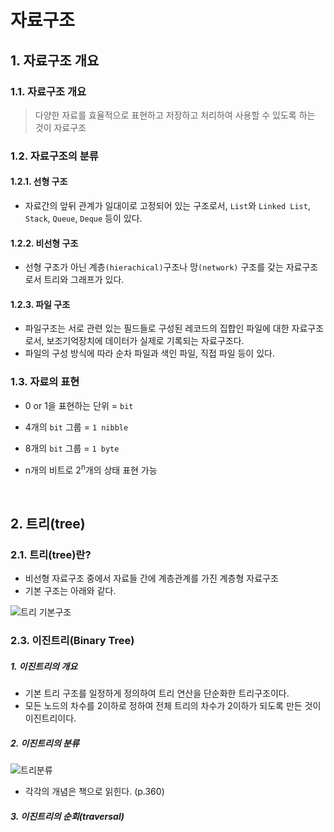 # 자료구조
## 1. 자료구조 개요
### 1.1. 자료구조 개요
> 다양한 자료를 효율적으로 표현하고 저장하고 처리하여 사용할 수 있도록 하는 것이 자료구조

### 1.2. 자료구조의 분류
####  1.2.1. 선형 구조
- 자료간의 앞뒤 관계가 일대이로 고정되어 있는 구조로서, `List`와 `Linked List`, `Stack`, `Queue`, `Deque` 등이 있다. 

#### 1.2.2. 비선형 구조
- 선형 구조가 아닌 계층`(hierachical)`구조나 망`(network)` 구조를 갖는 자료구조로서 트리와 그래프가 있다.


#### 1.2.3. 파일 구조
- 파일구조는 서로 관련 있는 필드들로 구성된 레코드의 집합인 파일에 대한 자료구조로서, 보조기억장치에 데이터가 실제로 기록되는 자료구조다. 
- 파일의 구성 방식에 따라 순차 파일과 색인 파일, 직접 파일 등이 있다.


### 1.3. 자료의 표현
- 0 or 1을 표현하는 단위 = `bit`

- 4개의 `bit` 그룹 = `1 nibble`

- 8개의 `bit` 그룹 = `1 byte`

- n개의 비트로 2<sup>n</sup>개의 상태 표현 가능

  ​



## 2. 트리(tree)
### 2.1. 트리(tree)란?
- 비선형 자료구조 중에서 자료들 간에 계층관계를 가진 계층형 자료구조
- 기본 구조는 아래와 같다. 

![트리 기본구조](http://www.kosbie.net/cmu/fall-15/15-112/notes/treeStructure.png)

### 2.3. 이진트리(Binary Tree)

##### 1. 이진트리의 개요

- 기본 트리 구조를 일정하게 정의하여 트리 연산을 단순화한 트리구조이다.
- 모든 노드의 차수를 2이하로 정하여 전체 트리의 차수가 2이하가 되도록 만든 것이 이진트리이다.



##### 2. 이진트리의 분류

![트리분류](https://image.slidesharecdn.com/random-160513145733/95/-18-638.jpg?cb=1463151661)	

- 각각의 개념은 책으로 읽힌다. (p.360)



##### 3. 이진트리의 순회(traversal)



